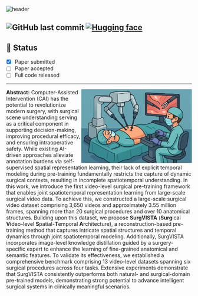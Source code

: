 <!-- # SurgVISTA
## Large-scale Self-supervised Video Foundation Model
for Intelligent Surgery -->
![header](https://capsule-render.vercel.app/api?type=waving&height=160&color=gradient&text=SurgVISTA:&section=header&fontAlign=15&fontSize=42&textBg=false&descAlignY=45&fontAlignY=20&descSize=23&desc=Large-scale%20Self-supervised%20Video%20Foundation%20Model%20for%20Intelligent%20Surgery&descAlign=52)
<!-- [![Arxiv Page](https://img.shields.io/badge/Arxiv-2407.15362-red?style=flat-square)](https://arxiv.org/abs/2407.15362) -->
![GitHub last commit](https://img.shields.io/github/last-commit/Innse/mSTAR?style=flat-square)
[![Hugging face](https://img.shields.io/badge/%F0%9F%A4%97%20%20-SurgVISTA-yellow)](https://huggingface.co/syangcw/SurgVISTA)
--- 

## 🔧 Status

- [x] Paper submitted
- [ ] Paper accepted
- [ ] Full code released
---

<img src="assets/IntelligentSurgery.png" width="300px" align="right"/>

**Abstract:** Computer-Assisted Intervention (CAI) has the potential to revolutionize modern surgery, with surgical scene understanding serving as a critical component in supporting decision-making, improving procedural efficacy, and ensuring intraoperative safety.
While existing AI-driven approaches alleviate annotation burdens via self-supervised spatial representation learning, their lack of explicit temporal modeling during pre-training fundamentally restricts the capture of dynamic surgical contexts, resulting in incomplete spatiotemporal understanding. In this work, we introduce the first video-level surgical pre-training framework
that enables joint spatiotemporal representation learning from large-scale surgical video data. To achieve this, we constructed a large-scale surgical video dataset comprising 3,650 videos and approximately 3.55 million frames, spanning more than 20 surgical procedures and over 10 anatomical structures. Building upon this dataset, we propose **SurgVISTA** (**Surg**ical
**Vi**deo-level **S**patial-**T**emporal **A**rchitecture), a reconstruction-based pre-training method that captures intricate spatial structures
and temporal dynamics through joint spatiotemporal modeling. Additionally, SurgVISTA incorporates image-level knowledge distillation guided by a surgery-specific expert to enhance the learning of fine-grained anatomical and semantic features. To
validate its effectiveness, we established a comprehensive benchmark comprising 13 video-level datasets spanning six surgical procedures across four tasks. Extensive experiments demonstrate that SurgVISTA consistently outperforms both natural- and surgical-domain pre-trained models, demonstrating strong potential to advance intelligent surgical systems in clinically meaningful scenarios.